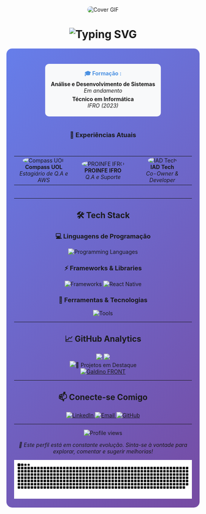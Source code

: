 <div align="center"> <img src="https://i.redd.it/bpxxqqvps4h91.gif" alt="Cover GIF" width="100%" style="max-height:200px; object-fit:cover; border-radius: 15px;"/> <h1> <img src="https://readme-typing-svg.herokuapp.com?font=Fira+Code&size=28&duration=3000&pause=1000&color=4A90E2&center=true&width=500&lines=Olá%2C+eu+sou+Gabriel!+👋;Front-End+Developer;Q.A+%26+AWS+Engineer;Co-Owner+%40+IAD+Tech;React+%26+React+Native" alt="Typing SVG" /> </h1> <div style="background: linear-gradient(135deg, #667eea 0%, #764ba2 100%); padding: 20px; border-radius: 15px; margin: 20px 0;"> <div style="display: flex; justify-content: space-around; flex-wrap: wrap; gap: 15px; margin: 20px 0;"> <div style="text-align: center; padding: 15px; background: #f8f9fa; border-radius: 10px; min-width: 200px;"> <h4 style="margin: 0; color: #4A90E2;">🎓 Formação : </h4> <p style="margin: 5px 0; font-size: 14px;"> <strong>Análise e Desenvolvimento de Sistemas</strong><br/> <em>Em andamento</em> </p> <p style="margin: 5px 0; font-size: 14px;"> <strong>Técnico em Informática</strong><br/> <em>IFRO (2023)</em> </p> </div>

### 💼 Experiências Atuais

<div align="center"> <table> <tr> <td align="center" width="33%"> <img src="https://media.licdn.com/dms/image/v2/D4E22AQF8qoFc3hZEpw/feedshare-shrink_800/feedshare-shrink_800/0/1690548008999?e=2147483647&v=beta&t=QXKbCsou26uh1q6LLGA4AMiluRCTlYicIJuxK380dNA" alt="Compass UOL" width="120" height="120" style="border-radius: 50%;"/><br/> <strong>Compass UOL</strong><br/> <em>Estagiário de Q.A e AWS</em> </td> <td align="center" width="33%"> <img src="https://proinfe.ifro.edu.br/logo.png" alt="PROINFE IFRO" width="120" height="120" style="border-radius: 50%;"/><br/> <strong>PROINFE IFRO</strong><br/> <em>Q.A e Suporte</em> </td> <td align="center" width="33%"> <img src="https://avatars.githubusercontent.com/u/227509174?s=200&v=4" alt="IAD Tech" width="120" height="120" style="border-radius: 50%;"/><br/> <strong>IAD Tech</strong><br/> <em>Co-Owner & Developer</em> </td> </tr> </table> </div> </div>

----------

## 🛠️ Tech Stack

### 💻 Linguagens de Programação

<p align="center"> <img src="https://skillicons.dev/icons?i=kotlin,js,cs,php,typescript" alt="Programming Languages"/> </p>

### ⚡ Frameworks & Libraries

<p align="center"> <img src="https://skillicons.dev/icons?i=react,tailwind,laravel,bootstrap" alt="Frameworks"/> <img src="https://cdn.jsdelivr.net/gh/devicons/devicon@latest/icons/reactnative/reactnative-original.svg" alt="React Native" width="48" height="48"/> </p>

### 🔧 Ferramentas & Tecnologias

<p align="center"> <img src="https://skillicons.dev/icons?i=git,docker,vscode,figma,androidstudio,aws" alt="Tools"/> </p>

----------

## 📈 GitHub Analytics

<div align="center"> <img height="180em" src="https://github-readme-stats.vercel.app/api?username=freysta&show_icons=true&theme=tokyonight&include_all_commits=true&count_private=true&hide_border=true&bg_color=0D1117&title_color=4A90E2&icon_color=4A90E2&text_color=C9D1D9"/> <img height="180em" src="https://github-readme-stats.vercel.app/api/top-langs/?username=freysta&layout=compact&theme=tokyonight&hide_border=true&bg_color=0D1117&title_color=4A90E2&text_color=C9D1D9"/> </div> <div align="center"> <img src="https://github-readme-streak-stats.herokuapp.com/?

----------

## 🎯 Projetos em Destaque

<div align="center"> <a href="https://github.com/freysta/Galdino-FRONT"> <img src="https://github-readme-stats.vercel.app/api/pin/?username=freysta&repo=Galdino-FRONT&theme=tokyonight&hide_border=true&bg_color=0D1117&title_color=4A90E2&text_color=C9D1D9" alt="Galdino FRONT"/> </a> </div>

----------

## 📫 Conecte-se Comigo

<div align="center"> <a href="https://www.linkedin.com/in/gabriel-lucena-ferreira" target="_blank"> <img src="https://img.shields.io/badge/LinkedIn-0077B5?style=for-the-badge&logo=linkedin&logoColor=white" alt="LinkedIn"/> </a> <a href="mailto:usebiel2005@gmail.com"> <img src="https://img.shields.io/badge/Email-D14836?style=for-the-badge&logo=gmail&logoColor=white" alt="Email"/> </a> <a href="https://github.com/freysta" target="_blank"> <img src="https://img.shields.io/badge/GitHub-100000?style=for-the-badge&logo=github&logoColor=white" alt="GitHub"/> </a> </div>

----------

<div align="center"> <img src="https://komarev.com/ghpvc/?username=freysta&color=4A90E2&style=flat-square&label=Profile+Views" alt="Profile views"/> <p><em>🚀 Este perfil está em constante evolução. Sinta-se à vontade para explorar, comentar e sugerir melhorias!</em></p> <img src="https://raw.githubusercontent.com/platane/snk/output/github-contribution-grid-snake-dark.svg" alt="Snake animation"/> </div>

